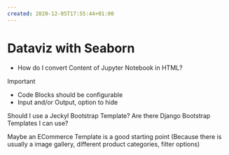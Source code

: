 ```yaml
---
created: 2020-12-05T17:55:44+01:00
---
```


# Dataviz with Seaborn

- How do I convert Content of Jupyter Notebook in HTML?

Important
- Code Blocks should be configurable
- Input and/or Output, option to hide

Should I use a Jeckyl Bootstrap Template?
Are there Django Bootstrap Templates I can use? 

Maybe an ECommerce Template is a good starting point (Because there is usually a image gallery, different product categories, filter options)
